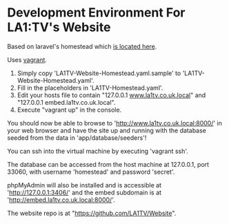 # Development Environment For LA1:TV's Website

Based on laravel's homestead which [is located here](https://github.com/laravel/homestead).

Uses [vagrant](https://www.vagrantup.com/).

1. Simply copy 'LA1TV-Website-Homestead.yaml.sample' to 'LA1TV-Website-Homestead.yaml'.
2. Fill in the placeholders in 'LA1TV-Homestead.yaml'.
3. Edit your hosts file to contain "127.0.0.1  www.la1tv.co.uk.local" and "127.0.0.1  embed.la1tv.co.uk.local".
4. Execute "vagrant up" in the console.

You should now be able to browse to 'http://www.la1tv.co.uk.local:8000/' in your web browser and have the site up and running with the database seeded from the data in 'app/database/seeders'!

You can ssh into the virtual machine by executing 'vagrant ssh'.

The database can be accessed from the host machine at 127.0.0.1, port 33060, with username 'homestead' and password 'secret'.

phpMyAdmin will also be installed and is accessible at 'http://127.0.0.1:3406/' and the embed subdomain is at 'http://embed.la1tv.co.uk.local:8000/'.

The website repo is at "https://github.com/LA1TV/Website".
